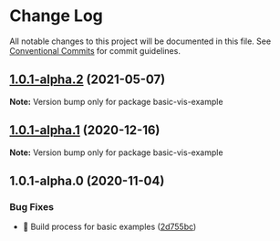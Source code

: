 # Change Log

All notable changes to this project will be documented in this file.
See [Conventional Commits](https://conventionalcommits.org) for commit guidelines.

## [1.0.1-alpha.2](https://github.com/visdesignlab/trrack/compare/basic-vis-example@1.0.1-alpha.1...basic-vis-example@1.0.1-alpha.2) (2021-05-07)

**Note:** Version bump only for package basic-vis-example





## [1.0.1-alpha.1](https://github.com/visdesignlab/trrack/compare/basic-vis-example@1.0.1-alpha.0...basic-vis-example@1.0.1-alpha.1) (2020-12-16)

**Note:** Version bump only for package basic-vis-example





## 1.0.1-alpha.0 (2020-11-04)


### Bug Fixes

* 🐛 Build process for basic examples ([2d755bc](https://github.com/visdesignlab/trrack/commit/2d755bc2e91034456b9b01e12f7516d215312eeb))
